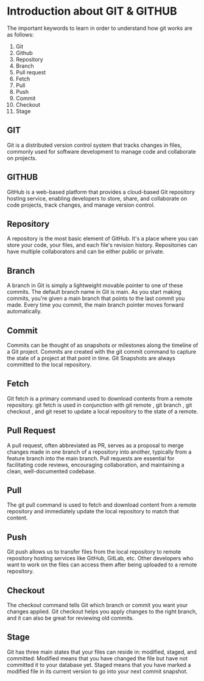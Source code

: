 # Introduction about GIT & GITHUB

The important keywords to learn in order to understand how git works are as follows:

1. Git
2. Github
3. Repository
4. Branch
5. Pull request
6. Fetch
7. Pull
8. Push
9. Commit
10. Checkout
11. Stage

## GIT

Git is a distributed version control system that tracks changes in files, commonly used for software development to manage code and collaborate on projects.

## GITHUB

GitHub is a web-based platform that provides a cloud-based Git repository hosting service, enabling developers to store, share, and collaborate on code projects, track changes, and manage version control.

## Repository

A repository is the most basic element of GitHub. It's a place where you can store your code, your files, and each file's revision history. Repositories can have multiple collaborators and can be either public or private.

## Branch

A branch in Git is simply a lightweight movable pointer to one of these commits. The default branch name in Git is main. As you start making commits, you're given a main branch that points to the last commit you made. Every time you commit, the main branch pointer moves forward automatically.

## Commit

Commits can be thought of as snapshots or milestones along the timeline of a Git project. Commits are created with the git commit command to capture the state of a project at that point in time. Git Snapshots are always committed to the local repository.

## Fetch

Git fetch is a primary command used to download contents from a remote repository. git fetch is used in conjunction with git remote , git branch , git checkout , and git reset to update a local repository to the state of a remote.

## Pull Request

A pull request, often abbreviated as PR, serves as a proposal to merge changes made in one branch of a repository into another, typically from a feature branch into the main branch. Pull requests are essential for facilitating code reviews, encouraging collaboration, and maintaining a clean, well-documented codebase.

## Pull

The git pull command is used to fetch and download content from a remote repository and immediately update the local repository to match that content.

## Push

Git push allows us to transfer files from the local repository to remote repository hosting services like GitHub, GitLab, etc. Other developers who want to work on the files can access them after being uploaded to a remote repository.

## Checkout

The checkout command tells Git which branch or commit you want your changes applied. Git checkout helps you apply changes to the right branch, and it can also be great for reviewing old commits.

## Stage
Git has three main states that your files can reside in: modified, staged, and committed: Modified means that you have changed the file but have not committed it to your database yet. Staged means that you have marked a modified file in its current version to go into your next commit snapshot.
